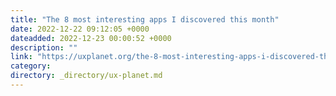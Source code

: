 ```yaml
---
title: "The 8 most interesting apps I discovered this month"
date: 2022-12-22 09:12:05 +0000
dateadded: 2022-12-23 00:00:52 +0000
description: ""
link: "https://uxplanet.org/the-8-most-interesting-apps-i-discovered-this-month-69eb1b9b8119?source=rss----819cc2aaeee0---4"
category:
directory: _directory/ux-planet.md
---
```

